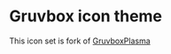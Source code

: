 # Gruvbox icon theme 

This icon set is fork of [GruvboxPlasma](https://www.opencode.net/adhe/gruvboxplasma)
